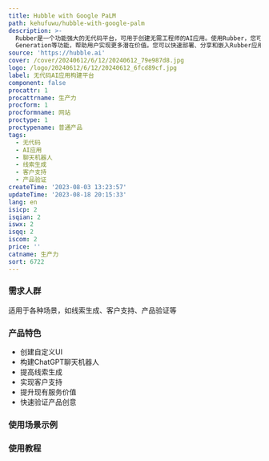 ```yaml
---
title: Hubble with Google PaLM
path: kehufuwu/hubble-with-google-palm
description: >-
  Rubber是一个功能强大的无代码平台，可用于创建无需工程师的AI应用。使用Rubber，您可以轻松构建集成AI模型的应用，提升业务效果。Rubber提供自定义UI、聊天机器人、Lead
  Generation等功能，帮助用户实现更多潜在价值。您可以快速部署、分享和嵌入Rubber应用，并利用30+个应用模板快速启动项目。
source: 'https://hubble.ai'
cover: /cover/20240612/6/12/20240612_79e987d8.jpg
logo: /logo/20240612/6/12/20240612_6fcd89cf.jpg
label: 无代码AI应用构建平台
component: false
procattr: 1
procattrname: 生产力
procform: 1
procformname: 网站
proctype: 1
proctypename: 普通产品
tags:
  - 无代码
  - AI应用
  - 聊天机器人
  - 线索生成
  - 客户支持
  - 产品验证
createTime: '2023-08-03 13:23:57'
updateTime: '2023-08-18 20:15:33'
lang: en
isicp: 2
isqian: 2
iswx: 2
isqq: 2
iscom: 2
price: ''
catname: 生产力
sort: 6722
---
```




### 需求人群
适用于各种场景，如线索生成、客户支持、产品验证等

### 产品特色
- 创建自定义UI
- 构建ChatGPT聊天机器人
- 提高线索生成
- 实现客户支持
- 提升现有服务价值
- 快速验证产品创意

### 使用场景示例


### 使用教程


  
